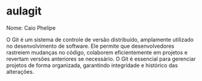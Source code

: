 # aulagit
Nome: Caio Phelipe

O Git é um sistema de controle de versão distribuído, amplamente utilizado no desenvolvimento de software. Ele permite que desenvolvedores rastreiem mudanças no código, colaborem eficientemente em projetos e revertam versões anteriores se necessário. O Git é essencial para gerenciar projetos de forma organizada, garantindo integridade e histórico das alterações.

